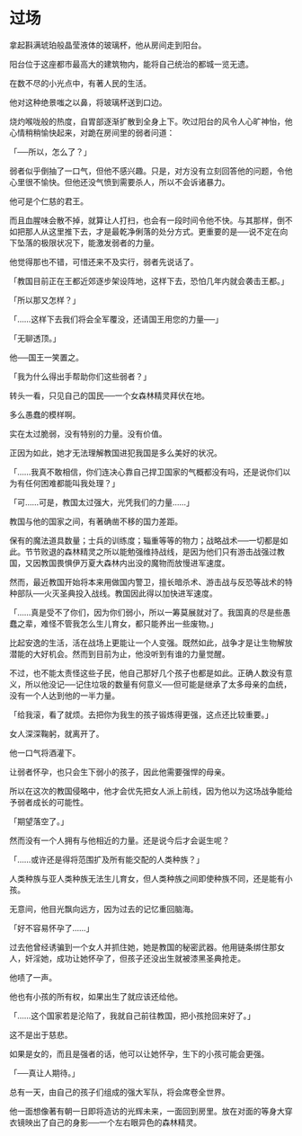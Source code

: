 # 过场

拿起斟满琥珀般晶莹液体的玻璃杯，他从房间走到阳台。

阳台位于这座都市最高大的建筑物内，能将自己统治的都城一览无遗。

在数不尽的小光点中，有著人民的生活。

他对这种绝景嗤之以鼻，将玻璃杯送到口边。

烧灼喉咙般的热度，自胃部逐渐扩散到全身上下。吹过阳台的风令人心旷神怡，他心情稍稍愉快起来，对跪在房间里的弱者问道：

「──所以，怎么了？」

弱者似乎倒抽了一口气，但他不感兴趣。只是，对方没有立刻回答他的问题，令他心里很不愉快。但他还没气愤到需要杀人，所以不会诉诸暴力。

他可是个仁慈的君王。

而且血腥味会散不掉，就算让人打扫，也会有一段时间令他不快。与其那样，倒不如把那人从这里推下去，才是最乾净俐落的处分方式。更重要的是──说不定在向下坠落的极限状况下，能激发弱者的力量。

他觉得那也不错，可惜还来不及实行，弱者先说话了。

「教国目前正在王都近郊逐步架设阵地，这样下去，恐怕几年内就会袭击王都。」

「所以那又怎样？」

「……这样下去我们将会全军覆没，还请国王用您的力量──」

「无聊透顶。」

他──国王一笑置之。

「我为什么得出手帮助你们这些弱者？」

转头一看，只见自己的国民──一个女森林精灵拜伏在地。

多么愚蠢的模样啊。

实在太过脆弱，没有特别的力量。没有价值。

正因为如此，她才无法理解教国进犯我国是多么美好的状况。

「……我真不敢相信，你们连决心靠自己捍卫国家的气概都没有吗，还是说你们以为有任何困难都能叫我处理？」

「可……可是，教国太过强大，光凭我们的力量……」

教国与他的国家之间，有著确凿不移的国力差距。

保有的魔法道具数量；士兵的训练度；辎重等等的物力；战略战术──一切都是如此。节节败退的森林精灵之所以能勉强维持战线，是因为他们只有游击战强过教国，又因教国畏惧伊万夏大森林内出没的魔物而放慢进军速度。

然而，最近教国开始将本来用做国内警卫，擅长暗杀术、游击战与反恐等战术的特种部队──火灭圣典投入战线。教国因此得以加快进军速度。

「……真是受不了你们，因为你们弱小，所以一筹莫展就对了。我国真的尽是些愚蠢之辈，难怪不管我怎么生儿育女，都只能养出一些废物。」

比起安逸的生活，活在战场上更能让一个人变强。既然如此，战争才是让生物解放潜能的大好机会。然而到目前为止，他没听到有谁的力量觉醒。

不过，也不能太责怪这些子民，他自己那好几个孩子也都是如此。正确人数没有意义，所以他没记──记住垃圾的数量有何意义──但可能是继承了太多母亲的血统，没有一个人达到他的一半力量。

「给我滚，看了就烦。去把你为我生的孩子锻炼得更强，这点还比较重要。」

女人深深鞠躬，就离开了。

他一口气将酒灌下。

让弱者怀孕，也只会生下弱小的孩子，因此他需要强悍的母亲。

所以在这次的教国侵略中，他才会优先把女人派上前线，因为他以为这场战争能给予弱者成长的可能性。

「期望落空了。」

然而没有一个人拥有与他相近的力量。还是说今后才会诞生呢？

「……或许还是得将范围扩及所有能交配的人类种族？」

人类种族与亚人类种族无法生儿育女，但人类种族之间即使种族不同，还是能有小孩。

无意间，他目光飘向远方，因为过去的记忆重回脑海。

「好不容易怀孕了……」

过去他曾经诱骗到一个女人并抓住她，她是教国的秘密武器。他用链条绑住那女人，奸淫她，成功让她怀孕了，但孩子还没出生就被漆黑圣典抢走。

他啧了一声。

他也有小孩的所有权，如果出生了就应该还给他。

「……这个国家若是沦陷了，我就自己前往教国，把小孩抢回来好了。」

这不是出于慈悲。

如果是女的，而且是强者的话，他可以让她怀孕，生下的小孩可能会更强。

「──真让人期待。」

总有一天，由自己的孩子们组成的强大军队，将会席卷全世界。

他一面想像著有朝一日即将造访的光辉未来，一面回到房里。放在对面的等身大穿衣镜映出了自己的身影──一个左右眼异色的森林精灵。
